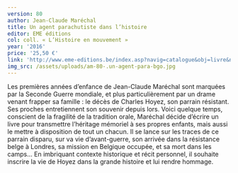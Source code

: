 ```yaml
---
version: 80
author: Jean-Claude Maréchal
title: Un agent parachutiste dans l’histoire
editor: EME éditions
col: coll. « L’Histoire en mouvement »
year: '2016'
price: '25,50 €'
link: 'http://www.eme-editions.be/index.asp?navig=catalogue&obj=livre&no=51452'
img_src: /assets/uploads/am-80-.un-agent-para-bgo.jpg
---
```

Les premières années d’enfance de Jean-Claude Maréchal sont marquées
 par la Seconde Guerre mondiale, et plus particulièrement par un drame venant
 frapper sa famille : le décès de Charles Hoyez, son parrain résistant.
 Ses proches entretiennent son souvenir depuis lors. Voici quelque temps,
 conscient de la fragilité de la tradition orale, Maréchal décide d’écrire un
 livre pour transmettre l’héritage mémoriel à ses propres enfants, mais aussi
 le mettre à disposition de tout un chacun. Il se lance sur les traces de ce parrain
 disparu, sur va vie d’avant-guerre, son arrivée dans la résistance belge
 à Londres, sa mission en Belgique occupée, et sa mort dans les camps… En
 imbriquant contexte historique et récit personnel, il souhaite inscrire la vie de
 Hoyez dans la grande histoire et lui rendre hommage.
